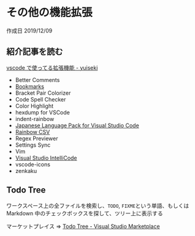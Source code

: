 # その他の機能拡張

作成日 2019/12/09

## 紹介記事を読む

[vscode で使ってる拡張機能 \- yuiseki](https://scrapbox.io/yuiseki/vscode%E3%81%A7%E4%BD%BF%E3%81%A3%E3%81%A6%E3%82%8B%E6%8B%A1%E5%BC%B5%E6%A9%9F%E8%83%BD)

- Better Comments
- [Bookmarks](https://marketplace.visualstudio.com/items?itemName=alefragnani.Bookmarks)
- Bracket Pair Colorizer
- Code Spell Checker
- Color Highlight
- hexdump for VSCode
- indent-rainbow
- [Japanese Language Pack for Visual Studio Code](https://marketplace.visualstudio.com/items?itemName=MS-CEINTL.vscode-language-pack-ja)
- [Rainbow CSV](https://marketplace.visualstudio.com/items?itemName=mechatroner.rainbow-csv)
- Regex Previewer
- Settings Sync
- Vim
- [Visual Studio IntelliCode](https://marketplace.visualstudio.com/items?itemName=VisualStudioExptTeam.vscodeintellicode)
- vscode-icons
- zenkaku

## Todo Tree

ワークスペース上の全ファイルを検索し、`TODO`, `FIXME`という単語、もしくは Markdown 中のチェックボックスを探して、ツリー上に表示する

マーケットプレイス => [Todo Tree \- Visual Studio Marketplace](https://marketplace.visualstudio.com/items?itemName=Gruntfuggly.todo-tree)
